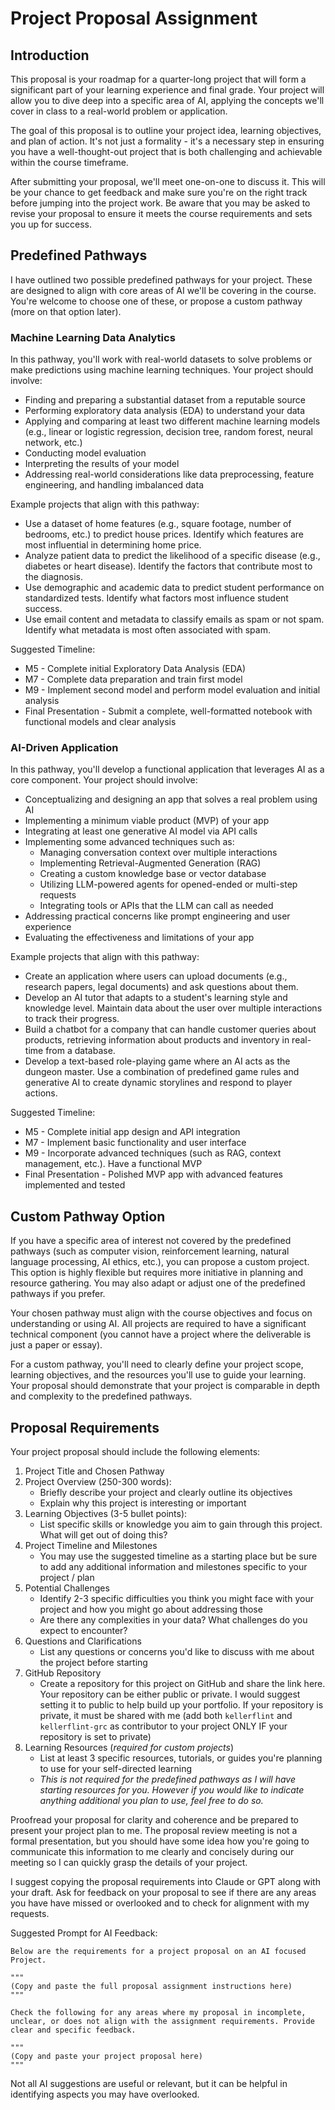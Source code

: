 # Project Proposal Assignment

## Introduction

This proposal is your roadmap for a quarter-long project that will form a significant part of your learning experience and final grade. Your project will allow you to dive deep into a specific area of AI, applying the concepts we'll cover in class to a real-world problem or application.

The goal of this proposal is to outline your project idea, learning objectives, and plan of action. It's not just a formality - it's a necessary step in ensuring you have a well-thought-out project that is both challenging and achievable within the course timeframe. 

After submitting your proposal, we'll meet one-on-one to discuss it. This will be your chance to get feedback and make sure you're on the right track before jumping into the project work. Be aware that you may be asked to revise your proposal to ensure it meets the course requirements and sets you up for success.

## Predefined Pathways

 I have outlined two possible predefined pathways for your project. These are designed to align with core areas of AI we'll be covering in the course. You're welcome to choose one of these, or propose a custom pathway (more on that option later).

### Machine Learning Data Analytics

In this pathway, you'll work with real-world datasets to solve problems or make predictions using machine learning techniques. Your project should involve:
- Finding and preparing a substantial dataset from a reputable source
- Performing exploratory data analysis (EDA) to understand your data
- Applying and comparing at least two different machine learning models (e.g., linear or logistic regression, decision tree, random forest, neural network, etc.)
- Conducting model evaluation
- Interpreting the results of your model
- Addressing real-world considerations like data preprocessing, feature engineering, and handling imbalanced data

Example projects that align with this pathway:
- Use a dataset of home features (e.g., square footage, number of bedrooms, etc.) to predict house prices. Identify which features are most influential in determining home price.
- Analyze patient data to predict the likelihood of a specific disease (e.g., diabetes or heart disease). Identify the factors that contribute most to the diagnosis.
- Use demographic and academic data to predict student performance on standardized tests. Identify what factors most influence student success.
- Use email content and metadata to classify emails as spam or not spam. Identify what metadata is most often associated with spam.

Suggested Timeline:
- M5 - Complete initial Exploratory Data Analysis (EDA)
- M7 - Complete data preparation and train first model
- M9 - Implement second model and perform model evaluation and initial analysis
- Final Presentation - Submit a complete, well-formatted notebook with functional models and clear analysis
### AI-Driven Application

In this pathway, you'll develop a functional application that leverages AI as a core component. Your project should involve:
- Conceptualizing and designing an app that solves a real problem using AI
- Implementing a minimum viable product (MVP) of your app
- Integrating at least one generative AI model via API calls
- Implementing some advanced techniques such as:
	- Managing conversation context over multiple interactions
	- Implementing Retrieval-Augmented Generation (RAG)
	- Creating a custom knowledge base or vector database
	- Utilizing LLM-powered agents for opened-ended or multi-step requests
	- Integrating tools or APIs that the LLM can call as needed
- Addressing practical concerns like prompt engineering and user experience
- Evaluating the effectiveness and limitations of your app

Example projects that align with this pathway:
- Create an application where users can upload documents (e.g., research papers, legal documents) and ask questions about them.
- Develop an AI tutor that adapts to a student's learning style and knowledge level. Maintain data about the user over multiple interactions to track their progress.
- Build a chatbot for a company that can handle customer queries about products, retrieving information about products and inventory in real-time from a database.
- Develop a text-based role-playing game where an AI acts as the dungeon master. Use a combination of predefined game rules and generative AI to create dynamic storylines and respond to player actions.

Suggested Timeline:
- M5 - Complete initial app design and API integration
- M7 - Implement basic functionality and user interface
- M9 - Incorporate advanced techniques (such as RAG, context management, etc.). Have a functional MVP
- Final Presentation - Polished MVP app with advanced features implemented and tested

## Custom Pathway Option

If you have a specific area of interest not covered by the predefined pathways (such as computer vision, reinforcement learning, natural language processing, AI ethics, etc.), you can propose a custom project. This option is highly flexible but requires more initiative in planning and resource gathering. You may also adapt or adjust one of the predefined pathways if you prefer. 

Your chosen pathway must align with the course objectives and focus on understanding or using AI. All projects are required to have a significant technical component (you cannot have a project where the deliverable is just a paper or essay).

For a custom pathway, you'll need to clearly define your project scope, learning objectives, and the resources you'll use to guide your learning. Your proposal should demonstrate that your project is comparable in depth and complexity to the predefined pathways.

## Proposal Requirements

Your project proposal should include the following elements:

1. Project Title and Chosen Pathway
2. Project Overview (250-300 words):
	- Briefly describe your project and clearly outline its objectives
	- Explain why this project is interesting or important
3. Learning Objectives (3-5 bullet points):
	- List specific skills or knowledge you aim to gain through this project. What will get out of doing this?
4. Project Timeline and Milestones
	- You may use the suggested timeline as a starting place but be sure to add any additional information and milestones specific to your project / plan
5. Potential Challenges
	- Identify 2-3 specific difficulties you think you might face with your project and how you might go about addressing those
	- Are there any complexities in your data? What challenges do you expect to encounter?
6. Questions and Clarifications
	- List any questions or concerns you'd like to discuss with me about the project before starting
7. GitHub Repository
	- Create a repository for this project on GitHub and share the link here. Your repository can be either public or private. I would suggest setting it to public to help build up your portfolio. If your repository is private, it must be shared with me (add both `kellerflint` and `kellerflint-grc` as contributor to your project ONLY IF your repository is set to private)
8. Learning Resources (*required for custom projects*)
	- List at least 3 specific resources, tutorials, or guides you're planning to use for your self-directed learning
	- *This is not required for the predefined pathways as I will have starting resources for you. However if you would like to indicate anything additional you plan to use, feel free to do so.*

Proofread your proposal for clarity and coherence and be prepared to present your project plan to me. The proposal review meeting is not a formal presentation, but you should have some idea how you're going to communicate this information to me clearly and concisely during our meeting so I can quickly grasp the details of your project.

I suggest copying the proposal requirements into Claude or GPT along with your draft. Ask for feedback on your proposal to see if there are any areas you have have missed or overlooked and to check for alignment with my requests.

Suggested Prompt for AI Feedback:
```
Below are the requirements for a project proposal on an AI focused Project.

"""
(Copy and paste the full proposal assignment instructions here)
"""

Check the following for any areas where my proposal in incomplete, unclear, or does not align with the assignment requirements. Provide clear and specific feedback.

"""
(Copy and paste your project proposal here)
"""
```

Not all AI suggestions are useful or relevant, but it can be helpful in identifying aspects you may have overlooked.
